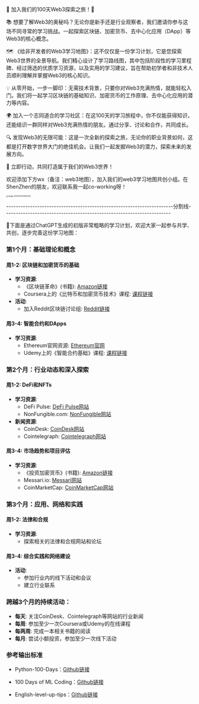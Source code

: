🌟 加入我们的100天Web3探索之旅！🚀

📚 想要了解Web3的奥秘吗？无论你是新手还是行业观察者，我们邀请你参与这场不同寻常的学习挑战。一起探索区块链、加密货币、去中心化应用（DApp）等Web3的核心概念。

🗺️ 《给非开发者的Web3学习地图》：这不仅仅是一份学习计划，它是您探索Web3世界的全景导航。我们精心设计了学习路线图，其中包括阶段性的学习里程碑、经过筛选的优质学习资源，以及实用的学习建议，旨在帮助初学者和非技术人员顺利理解并掌握Web3的核心知识。

💡 从零开始，一步一脚印：无需技术背景，只要你对Web3充满热情，就能轻松入门。我们将一起学习区块链的基础知识、加密货币的工作原理、去中心化应用的潜力等内容。

🌍 加入一个志同道合的学习社区：在这100天的学习旅程中，你不仅能获得知识，还能结识一群同样对Web3充满热情的朋友。通过分享、讨论和合作，共同成长。

🔍 发现Web3的无限可能：这是一次全新的探索之旅，无论你的职业背景如何，这都是打开数字世界大门的绝佳机会。让我们一起发掘Web3的潜力，探索未来的发展方向。

🎉 立即行动，共同打造属于我们的Web3世界！



欢迎添加下方wx（备注：web3地图），加入我们的web3学习地图共创小组。在ShenZhen的朋友，欢迎联系我一起co-working呀！

<img src="/Users/hiker/Library/Application Support/typora-user-images/image-20240131150648043.png" alt="image-20240131150648043" style="zoom: 33%;" />

----------------------------------------------------------------------分割线----------------------------------------------------------------------

👏下面是通过ChatGPT生成的初版非常粗略的学习计划，欢迎大家一起参与共学、共创，逐步完善这份学习地图：

### 第1个月：基础理论和概念

#### 周1-2: 区块链和加密货币的基础
- **学习资源**: 
  - 《区块链革命》(书籍): [Amazon链接](https://www.amazon.com/Blockchain-Revolution-Technology-Cryptocurrencies-Changing/dp/1101980133)
  - Coursera上的《比特币和加密货币技术》课程: [课程链接](https://www.coursera.org/learn/cryptocurrency)
- **活动**: 
  - 加入Reddit区块链讨论组: [Reddit链接](https://www.reddit.com/r/blockchain/)

#### 周3-4: 智能合约和DApps
- **学习资源**: 
  - Ethereum官网资源: [Ethereum官网](https://ethereum.org/)
  - Udemy上的《智能合约基础》课程: [课程链接](https://www.udemy.com/course/blockchain-and-smart-contract-fundamentals/)

### 第2个月：行业动态和深入探索

#### 周1-2: DeFi和NFTs
- **学习资源**: 
  - DeFi Pulse: [DeFi Pulse网站](https://defipulse.com/)
  - NonFungible.com: [NonFungible网站](https://nonfungible.com/)
- **新闻资源**: 
  - CoinDesk: [CoinDesk网站](https://www.coindesk.com/)
  - Cointelegraph: [Cointelegraph网站](https://cointelegraph.com/)

#### 周3-4: 市场趋势和项目评估
- **学习资源**: 
  - 《投资加密货币》(书籍): [Amazon链接](https://www.amazon.com/Cryptoassets-Innovative-Investors-Bitcoin-Beyond/dp/1260026671)
  - Messari.io: [Messari网站](https://messari.io/)
  - CoinMarketCap: [CoinMarketCap网站](https://coinmarketcap.com/)

### 第3个月：应用、网络和实践

#### 周1-2: 法律和合规
- **学习资源**: 
  - 探索相关的法律和合规网站和论坛

#### 周3-4: 综合实践和网络建设
- **活动**: 
  - 参加行业内的线下活动和会议
  - 建立行业联系

### 跨越3个月的持续活动：
- **每天**: 关注CoinDesk、Cointelegraph等网站的行业新闻
- **每周**: 参加至少一次Coursera或Udemy的在线课程
- **每两周**: 完成一本相关书籍的阅读
- **每月**: 尝试小额投资，参加至少一次线下活动



### 参考输出标准

- Python-100-Days：[Github链接](https://github.com/jackfrued/Python-100-Days)

- 100 Days of ML Coding：[Github链接](https://github.com/Avik-Jain/100-Days-Of-ML-Code)

- English-level-up-tips：[Github链接](https://github.com/byoungd/English-level-up-tips)
